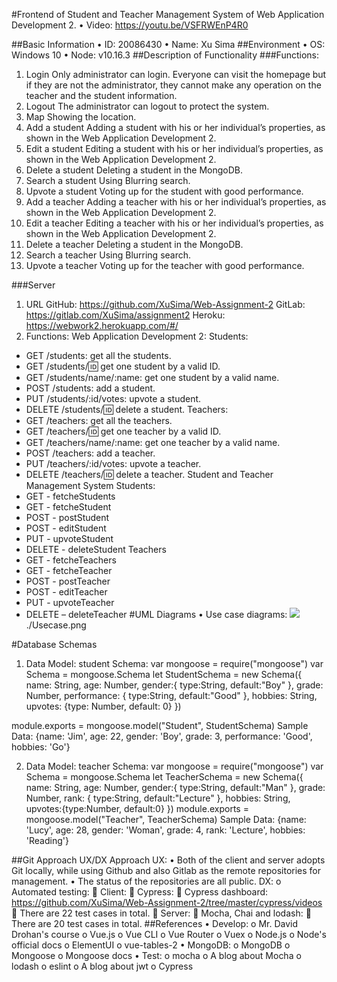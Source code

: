 #Frontend of Student and Teacher Management System of Web Application Development 2.
•	Video: https://youtu.be/VSFRWEnP4R0

##Basic Information
•	ID: 20086430
•	Name: Xu Sima 
##Environment
•	OS: Windows 10
•	Node: v10.16.3
##Description of Functionality
###Functions: 
1.	Login
Only administrator can login. Everyone can visit the homepage but if they are not the administrator, they cannot make any operation on the teacher and the student information.
2.	Logout
The administrator can logout to protect the system. 
3.	Map
Showing the location.
4.	Add a student
Adding a student with his or her individual’s properties, as shown in the Web Application Development 2.
5.	Edit a student
Editing a student with his or her individual’s properties, as shown in the Web Application Development 2.
6.	Delete a student
Deleting a student in the MongoDB.
7.	Search a student
Using Blurring search. 
8.	Upvote a student
Voting up for the student with good performance.
9.	Add a teacher
Adding a teacher with his or her individual’s properties, as shown in the Web Application Development 2.
10.	Edit a teacher
Editing a teacher with his or her individual’s properties, as shown in the Web Application Development 2.
11.	Delete a teacher
Deleting a student in the MongoDB.
12.	Search a teacher
Using Blurring search. 
13.	Upvote a teacher
Voting up for the teacher with good performance.

###Server
1.	URL
GitHub: https://github.com/XuSima/Web-Assignment-2
GitLab: https://gitlab.com/XuSima/assignment2
Heroku: https://webwork2.herokuapp.com/#/
2.	Functions:
Web Application Development 2: 
Students: 
+ GET /students: get all the students.
+ GET /students/:id: get one student by a valid ID.
+ GET /students/name/:name: get one student by a valid name.
+ POST /students: add a student.
+ PUT /students/:id/votes: upvote a student.
+ DELETE /students/:id: delete a student.
Teachers:
+ GET /teachers: get all the teachers.
+ GET /teachers/:id: get one teacher by a valid ID.
+ GET /teachers/name/:name: get one teacher by a valid name.
+ POST /teachers: add a teacher.
+ PUT /teachers/:id/votes: upvote a teacher.
+ DELETE /teachers/:id: delete a teacher.
Student and Teacher Management System
Students:
+ GET - fetcheStudents
+ GET - fetcheStudent
+ POST - postStudent
+ POST - editStudent
+ PUT - upvoteStudent
+ DELETE - deleteStudent
Teachers
+ GET - fetcheTeachers
+ GET - fetcheTeacher
+ POST - postTeacher
+ POST - editTeacher
+ PUT - upvoteTeacher
+ DELETE – deleteTeacher
#UML Diagrams
•	Use case diagrams:
![][Usecase]
 ./Usecase.png


#Database Schemas
1.	Data Model: student
Schema: 
var mongoose = require("mongoose")
var Schema = mongoose.Schema
let StudentSchema = new Schema({
    name: String,
    age: Number,
    gender:{
        type:String,
        default:"Boy"
    },
    grade: Number,
    performance: {
        type:String,
        default:"Good"
    },
    hobbies: String,
    upvotes: {type: Number, default: 0}
})

module.exports = mongoose.model("Student", StudentSchema)
Sample Data: {name: 'Jim', age: 22, gender: 'Boy', grade: 3, performance: 'Good', hobbies: 'Go'}

2.	Data Model: teacher
Schema: 
var mongoose = require("mongoose")
var Schema = mongoose.Schema
let TeacherSchema = new Schema({
    name: String,
    age: Number,
    gender:{
        type:String,
        default:"Man"
    },
    grade: Number,
    rank: {
        type:String,
        default:"Lecture"
    },
    hobbies: String,
    upvotes:{type:Number,
        default:0}
})
module.exports = mongoose.model("Teacher", TeacherSchema)
Sample Data: {name: 'Lucy', age: 28, gender: 'Woman', grade: 4, rank: 'Lecture', hobbies: 'Reading'}

##Git Approach
UX/DX Approach
UX:
•	Both of the client and server adopts Git locally, while using Github and also Gitlab as the remote repositories for management.
•	The status of the repositories are all public.
DX: 
o	Automated testing: 
	Client: 
	Cypress: 
	Cypress dashboard: https://github.com/XuSima/Web-Assignment-2/tree/master/cypress/videos
	There are 22 test cases in total.
	Server: 
	Mocha, Chai and lodash: 
	There are 20 test cases in total.
##References
•	Develop:
o	Mr. David Drohan's course
o	Vue.js
o	Vue CLI
o	Vue Router
o	Vuex
o	Node.js
o	Node's official docs
o	ElementUI
o	vue-tables-2
•	MongoDB:
o	MongoDB
o	Mongoose
o	Mongoose docs
•	Test:
o	mocha
o	A blog about Mocha
o	lodash
o	eslint
o	A blog about jwt
o	Cypress


[Usecase]: ./Usecase.png



